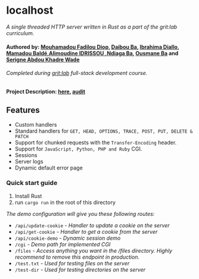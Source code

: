 # localhost

_A single threaded HTTP server written in Rust as a part of the grit:lab curriculum._
#### Authored by: [Mouhamadou Fadilou Diop](https://learn.zone01dakar.sn/git/mouhamadoufadiop/rt), [Daibou Ba](https://learn.zone01dakar.sn/git/daiba), [Ibrahima Diallo](https://learn.zone01dakar.sn/git/ediallo), [Mamadou Baldé](https://learn.zone01dakar.sn/git/mabalde),[Alimoudine IDRISSOU ](https://learn.zone01dakar.sn/git/ialimoud),[Ndiaga Ba](https://learn.zone01dakar.sn/git/nihiba), [Ousmane Ba](https://learn.zone01dakar.sn/git/ousmaneba0) and [Serigne Abdou Khadre Wade](https://learn.zone01dakar.sn/git/serwade)
###### Completed during [grit:lab](https://gritlab.ax/) full-stack development course.
#### Project Description: [here](https://github.com/01-edu/public/tree/master/subjects/localhost/README.md), [audit](https://github.com/01-edu/public/tree/master/subjects/localhost/audit)


## Features

- Custom handlers
- Standard handlers for `GET, HEAD, OPTIONS, TRACE, POST, PUT, DELETE & PATCH`
- Support for chunked requests with the `Transfer-Encoding` header.
- Support for `JavaScript, Python, PHP and Ruby` CGI. 
- Sessions
- Server logs
- Dynamic default error page

### Quick start guide
1. Install Rust
2. run `cargo run` in the root of this directory

_The demo configuration will give you these following routes:_
- `/api/update-cookie` - _Handler to update a cookie on the server_
- `/api/get-cookie` - _Handler to get a cookie from the server_
- `/api/cookie-demo` - _Dynamic session demo_
- `/cgi` - _Demo path for implemented CGI_
- `/files` - _Access anything you want in the /files directory. Highly recommend to remove this endpoint in production._
- `/test.txt` - _Used for testing files on the server_
- `/test-dir` - _Used for testing directories on the server_
